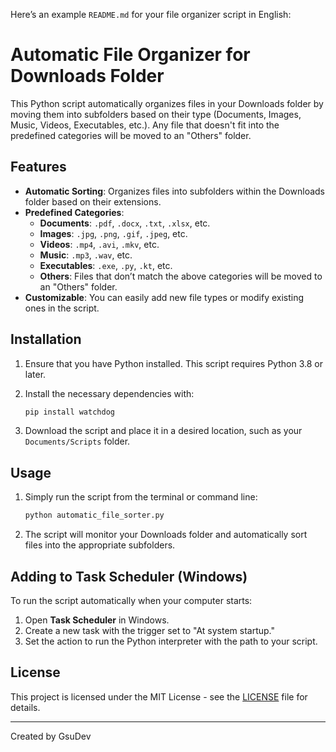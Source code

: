 Here’s an example `README.md` for your file organizer script in English:

# Automatic File Organizer for Downloads Folder

This Python script automatically organizes files in your Downloads folder by moving them into subfolders based on their type (Documents, Images, Music, Videos, Executables, etc.). Any file that doesn't fit into the predefined categories will be moved to an "Others" folder.

## Features

- **Automatic Sorting**: Organizes files into subfolders within the Downloads folder based on their extensions.
- **Predefined Categories**:
  - **Documents**: `.pdf`, `.docx`, `.txt`, `.xlsx`, etc.
  - **Images**: `.jpg`, `.png`, `.gif`, `.jpeg`, etc.
  - **Videos**: `.mp4`, `.avi`, `.mkv`, etc.
  - **Music**: `.mp3`, `.wav`, etc.
  - **Executables**: `.exe`, `.py`, `.kt`, etc.
  - **Others**: Files that don’t match the above categories will be moved to an "Others" folder.
- **Customizable**: You can easily add new file types or modify existing ones in the script.

## Installation

1. Ensure that you have Python installed. This script requires Python 3.8 or later.
2. Install the necessary dependencies with:

   ```bash
   pip install watchdog
   ```

3. Download the script and place it in a desired location, such as your `Documents/Scripts` folder.

## Usage

1. Simply run the script from the terminal or command line:

   ```bash
   python automatic_file_sorter.py
   ```

2. The script will monitor your Downloads folder and automatically sort files into the appropriate subfolders.

## Adding to Task Scheduler (Windows)

To run the script automatically when your computer starts:

1. Open **Task Scheduler** in Windows.
2. Create a new task with the trigger set to "At system startup."
3. Set the action to run the Python interpreter with the path to your script.

## License

This project is licensed under the MIT License - see the [LICENSE](LICENSE) file for details.

---

Created by GsuDev